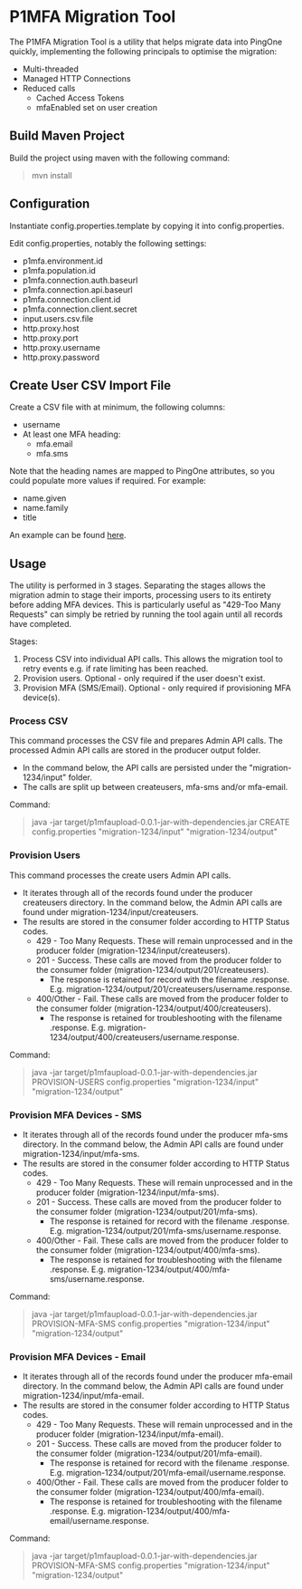 # P1MFA Migration Tool

The P1MFA Migration Tool is a utility that helps migrate data into PingOne quickly, implementing the following principals to optimise the migration:

* Multi-threaded
* Managed HTTP Connections
* Reduced calls
    * Cached Access Tokens
    * mfaEnabled set on user creation

## Build Maven Project

Build the project using maven with the following command:

> mvn install

## Configuration

Instantiate config.properties.template by copying it into config.properties.

Edit config.properties, notably the following settings:
* p1mfa.environment.id
* p1mfa.population.id
* p1mfa.connection.auth.baseurl
* p1mfa.connection.api.baseurl
* p1mfa.connection.client.id
* p1mfa.connection.client.secret
* input.users.csv.file
* http.proxy.host
* http.proxy.port
* http.proxy.username
* http.proxy.password

## Create User CSV Import File

Create a CSV file with at minimum, the following columns:
* username
* At least one MFA heading:
    * mfa.email
    * mfa.sms

Note that the heading names are mapped to PingOne attributes, so you could populate more values if required. For example:
* name.given
* name.family
* title

An example can be found [here](loadusers.csv).

## Usage

The utility is performed in 3 stages. Separating the stages allows the migration admin to stage their imports, processing users to its entirety before adding MFA devices. This is particularly useful as "429-Too Many Requests" can simply be retried by running the tool again until all records have completed.

Stages:
1. Process CSV into individual API calls. This allows the migration tool to retry events e.g. if rate limiting has been reached.
2. Provision users. Optional - only required if the user doesn't exist.
3. Provision MFA (SMS/Email). Optional - only required if provisioning MFA device(s).

### Process CSV

This command processes the CSV file and prepares Admin API calls. The processed Admin API calls are stored in the producer output folder. 
* In the command below, the API calls are persisted under the "migration-1234/input" folder.
* The calls are split up between createusers, mfa-sms and/or mfa-email.

Command: 

> java -jar target/p1mfaupload-0.0.1-jar-with-dependencies.jar CREATE config.properties "migration-1234/input" "migration-1234/output"


### Provision Users

This command processes the create users Admin API calls. 
* It iterates through all of the records found under the producer createusers directory. In the command below, the Admin API calls are found under migration-1234/input/createusers.
* The results are stored in the consumer folder according to HTTP Status codes.
    * 429 - Too Many Requests. These will remain unprocessed and in the producer folder (migration-1234/input/createusers).
    * 201 - Success. These calls are moved from the producer folder to the consumer folder (migration-1234/output/201/createusers).
         * The response is retained for record with the filename <record>.response. E.g. migration-1234/output/201/createusers/username.response.
    * 400/Other - Fail. These calls are moved from the producer folder to the consumer folder (migration-1234/output/400/createusers).
         * The response is retained for troubleshooting with the filename <record>.response. E.g. migration-1234/output/400/createusers/username.response.

Command:

> java -jar target/p1mfaupload-0.0.1-jar-with-dependencies.jar PROVISION-USERS config.properties "migration-1234/input" "migration-1234/output"


### Provision MFA Devices - SMS

* It iterates through all of the records found under the producer mfa-sms directory. In the command below, the Admin API calls are found under migration-1234/input/mfa-sms.
* The results are stored in the consumer folder according to HTTP Status codes.
    * 429 - Too Many Requests. These will remain unprocessed and in the producer folder (migration-1234/input/mfa-sms).
    * 201 - Success. These calls are moved from the producer folder to the consumer folder (migration-1234/output/201/mfa-sms).
         * The response is retained for record with the filename <record>.response. E.g. migration-1234/output/201/mfa-sms/username.response.
    * 400/Other - Fail. These calls are moved from the producer folder to the consumer folder (migration-1234/output/400/mfa-sms).
         * The response is retained for troubleshooting with the filename <record>.response. E.g. migration-1234/output/400/mfa-sms/username.response.
         
Command:

> java -jar target/p1mfaupload-0.0.1-jar-with-dependencies.jar PROVISION-MFA-SMS config.properties "migration-1234/input" "migration-1234/output"


### Provision MFA Devices - Email

* It iterates through all of the records found under the producer mfa-email directory. In the command below, the Admin API calls are found under migration-1234/input/mfa-email.
* The results are stored in the consumer folder according to HTTP Status codes.
    * 429 - Too Many Requests. These will remain unprocessed and in the producer folder (migration-1234/input/mfa-email).
    * 201 - Success. These calls are moved from the producer folder to the consumer folder (migration-1234/output/201/mfa-email).
         * The response is retained for record with the filename <record>.response. E.g. migration-1234/output/201/mfa-email/username.response.
    * 400/Other - Fail. These calls are moved from the producer folder to the consumer folder (migration-1234/output/400/mfa-email).
         * The response is retained for troubleshooting with the filename <record>.response. E.g. migration-1234/output/400/mfa-email/username.response.
         
Command:

> java -jar target/p1mfaupload-0.0.1-jar-with-dependencies.jar PROVISION-MFA-SMS config.properties "migration-1234/input" "migration-1234/output"